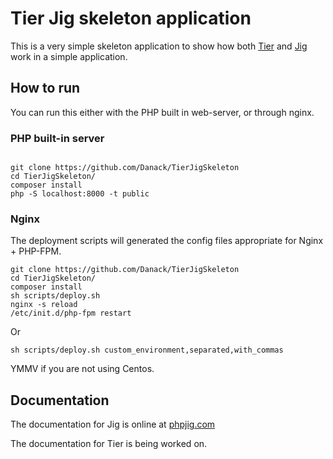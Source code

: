 
# Tier Jig skeleton application

This is a very simple skeleton application to show how both [Tier](https://github.com/Danack/Tier) and [Jig](https://github.com/Danack/Jig) work in a simple application.

## How to run

You can run this either with the PHP built in web-server, or through nginx.

### PHP built-in server

```

git clone https://github.com/Danack/TierJigSkeleton
cd TierJigSkeleton/
composer install
php -S localhost:8000 -t public

```

### Nginx

The deployment scripts will generated the config files appropriate for Nginx + PHP-FPM.

```
git clone https://github.com/Danack/TierJigSkeleton
cd TierJigSkeleton/
composer install
sh scripts/deploy.sh
nginx -s reload
/etc/init.d/php-fpm restart
```

Or

```
sh scripts/deploy.sh custom_environment,separated,with_commas
```

YMMV if you are not using Centos.


## Documentation

The documentation for Jig is online at [phpjig.com](http://phpjig.com)

The documentation for Tier is being worked on.